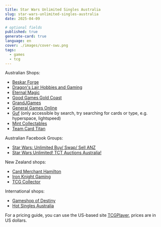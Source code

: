 ```yaml
---
title: Star Wars Unlimited Singles Australia
slug: star-wars-unlimited-singles-australia
date: 2025-04-09

# optional fields
published: true
generate-card: true
language: en
cover: ./images/cover-swu.png
tags:
  - games
  - tcg
---
```


Australian Shops:

- <a href="https://www.beskarforge.com.au/shop/singles/EJCEQOFZQKDV7XX4QINPRSXP" target="_blank">Beskar Forge</a>
- <a href="https://dragonslair.au/collections/star-wars-unlimited-in-stock" target="_blank">Dragon's Lair Hobbies and Gaming</a>
- <a href="https://eternalmagic.cc/collections/star-wars-unlimited?filter.v.availability=1&filter.v.price.gte=&filter.v.price.lte=&sort_by=price-descending" target="_blank">Eternal Magic</a>
- <a href="https://goodgamesgoldcoast.com.au/collections/star-wars-unlimited-1" target="_blank">Good Games Gold Coast</a>
- <a href="https://grandjgames.com/trading-card-game-products/card-game-singles/star-wars-unlimited/swu-set-singles/?sort=pricedesc&limit=40&mode=4&_bc_fsnf=1&in_stock=1" target="_blank">GrandJGames</a>
- <a href="https://www.generalgames.com.au/collections/star-wars-unlimited-singles-collection?filter.v.price.gte=&filter.v.price.lte=&sort_by=price-descending" target="_blank">General Games Online</a>
- <a href="https://guf.com.au/search?type=product&options%5Bprefix%5D=last&q=star+wars+unlimited+single" target="_blank">Guf</a> (only accessible by search, try searching for cards or type, e.g. hyperspace, lightspeed)
- <a href="https://mintcollectables.com.au/collections/star-wars-unlimited-singles?filter.v.availability=1&filter.v.price.gte=0&filter.v.price.lte=450&page=1&sort_by=price-descending" target="_blank">Mint Collectables</a>
- <a href="https://teamcardtitan.com/collections/star-wars-unlimited-tcg-singles?sort_by=price-descending" target="_blank">Team Card Titan</a>

Australian Facebook Groups:

- <a href="https://www.facebook.com/groups/1157786898914164" target="_blank">Star Wars: Unlimited Buy/ Swap/ Sell ANZ</a>
- <a href="https://www.facebook.com/groups/1430276077664089" target="_blank">Star Wars Unlimited! TCT Auctions Australia!</a>

New Zealand shops:

- <a href="https://cardmerchanthamilton.co.nz/collections/star-wars-unlimited-singles" target="_blank">Card Merchant Hamilton</a>
- <a href="https://ironknightgaming.co.nz/collections/swu-singles-1?sort_by=price-descending&filter.v.availability=1" target="_blank">Iron Knight Gaming</a>
- <a href="https://tcgcollectornz.com/collections/star-wars-unlimited-singles" target="_blank">TCG Collector</a>

International shops:

- <a href="https://gameshopofdestiny.com/pages/search-results-page?page=1&rb_snize_facet10=Star%20Wars%20Unlimited&rb_stock_status=In%20Stock&tab=products&sort_by=price" target="_blank">Gameshop of Destiny</a>
- <a href="https://www.hotsingles.asia/collections/star-wars-unlimited-singles?sort_by=price-descending&filter.v.availability=1&filter.v.price.gte=&filter.v.price.lte=" target="_blank">Hot Singles Australia</a>

For a pricing guide, you can use the US-based site [TCGPlayer](https://www.tcgplayer.com/search/star-wars-unlimited/spark-of-rebellion?productLineName=star-wars-unlimited&setName=spark-of-rebellion&page=4&view=grid), prices are in US dollars. 
